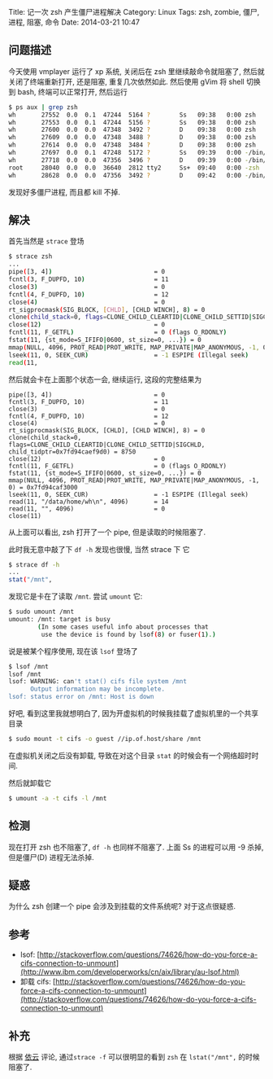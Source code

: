 Title: 记一次 zsh 产生僵尸进程解决
Category: Linux
Tags: zsh, zombie, 僵尸, 进程, 阻塞, 命令
Date: 2014-03-21 10:47

## 问题描述
今天使用 vmplayer 运行了 xp 系统, 关闭后在 zsh 里继续敲命令就阻塞了,
然后就关闭了终端重新打开, 还是阻塞, 重复几次依然如此. 然后使用 gVim
将 shell 切换到 bash, 终端可以正常打开, 然后运行
```bash
$ ps aux | grep zsh
wh       27552  0.0  0.1  47244  5164 ?        Ss   09:38   0:00 zsh
wh       27553  0.0  0.1  47244  5156 ?        Ss   09:38   0:00 zsh
wh       27600  0.0  0.0  47348  3492 ?        D    09:38   0:00 zsh
wh       27609  0.0  0.0  47348  3488 ?        D    09:38   0:00 zsh
wh       27614  0.0  0.0  47348  3484 ?        D    09:38   0:00 zsh
wh       27697  0.0  0.1  47248  5172 ?        Ss   09:39   0:00 -/bin/zsh
wh       27718  0.0  0.0  47356  3496 ?        D    09:39   0:00 -/bin/zsh
root     28040  0.0  0.0  36640  2812 tty2     Ss+  09:40   0:00 -zsh
wh       28628  0.0  0.0  47356  3492 ?        D    09:42   0:00 -/bin/zsh
```
发现好多僵尸进程, 而且都 kill 不掉.

## 解决
首先当然是 `strace` 登场
```bash
$ strace zsh
...
pipe([3, 4])                            = 0
fcntl(3, F_DUPFD, 10)                   = 11
close(3)                                = 0
fcntl(4, F_DUPFD, 10)                   = 12
close(4)                                = 0
rt_sigprocmask(SIG_BLOCK, [CHLD], [CHLD WINCH], 8) = 0
clone(child_stack=0, flags=CLONE_CHILD_CLEARTID|CLONE_CHILD_SETTID|SIGCHLD, child_tidptr=0x7fd94caef9d0) = 8750
close(12)                               = 0
fcntl(11, F_GETFL)                      = 0 (flags O_RDONLY)
fstat(11, {st_mode=S_IFIFO|0600, st_size=0, ...}) = 0
mmap(NULL, 4096, PROT_READ|PROT_WRITE, MAP_PRIVATE|MAP_ANONYMOUS, -1, 0) = 0x7fd94caf3000
lseek(11, 0, SEEK_CUR)                  = -1 ESPIPE (Illegal seek)
read(11,
```
然后就会卡在上面那个状态一会, 继续运行, 这段的完整结果为
```
pipe([3, 4])                            = 0
fcntl(3, F_DUPFD, 10)                   = 11
close(3)                                = 0
fcntl(4, F_DUPFD, 10)                   = 12
close(4)                                = 0
rt_sigprocmask(SIG_BLOCK, [CHLD], [CHLD WINCH], 8) = 0
clone(child_stack=0, flags=CLONE_CHILD_CLEARTID|CLONE_CHILD_SETTID|SIGCHLD, child_tidptr=0x7fd94caef9d0) = 8750
close(12)                               = 0
fcntl(11, F_GETFL)                      = 0 (flags O_RDONLY)
fstat(11, {st_mode=S_IFIFO|0600, st_size=0, ...}) = 0
mmap(NULL, 4096, PROT_READ|PROT_WRITE, MAP_PRIVATE|MAP_ANONYMOUS, -1, 0) = 0x7fd94caf3000
lseek(11, 0, SEEK_CUR)                  = -1 ESPIPE (Illegal seek)
read(11, "/data/home/wh\n", 4096)       = 14
read(11, "", 4096)                      = 0
close(11)  
```
从上面可以看出, zsh 打开了一个 pipe, 但是读取的时候阻塞了.

此时我无意中敲了下 `df -h` 发现也很慢, 当然 strace 下 它
```bash
$ strace df -h
...
stat("/mnt", 
```
发现它是卡在了读取 `/mnt`. 尝试 `umount` 它:
```bash
$ sudo umount /mnt
umount: /mnt: target is busy
        (In some cases useful info about processes that
         use the device is found by lsof(8) or fuser(1).)
```
说是被某个程序使用, 现在该 `lsof` 登场了
```bash
$ lsof /mnt
lsof /mnt
lsof: WARNING: can't stat() cifs file system /mnt
      Output information may be incomplete.
lsof: status error on /mnt: Host is down
```
好吧, 看到这里我就想明白了, 因为开虚拟机的时候我挂载了虚拟机里的一个共享目录
```bash
$ sudo mount -t cifs -o guest //ip.of.host/share /mnt
```
在虚拟机关闭之后没有卸载, 导致在对这个目录 `stat` 的时候会有一个网络超时时间.

然后就卸载它
```bash
$ umount -a -t cifs -l /mnt
```

## 检测
现在打开 zsh 也不阻塞了, `df -h` 也同样不阻塞了. 上面 Ss 的进程可以用 -9 杀掉,
但是僵尸(D) 进程无法杀掉.

## 疑惑
为什么 zsh 创建一个 pipe 会涉及到挂载的文件系统呢? 对于这点很疑惑.

## 参考
* lsof: [http://stackoverflow.com/questions/74626/how-do-you-force-a-cifs-connection-to-unmount](http://www.ibm.com/developerworks/cn/aix/library/au-lsof.html)
* 卸载 cifs: [http://stackoverflow.com/questions/74626/how-do-you-force-a-cifs-connection-to-unmount](http://stackoverflow.com/questions/74626/how-do-you-force-a-cifs-connection-to-unmount)

## 补充
根据 [依云](http://lilydjwg.is-programmer.com/) 评论, 通过`strace -f`
可以很明显的看到 `zsh` 在 `lstat("/mnt",` 的时候阻塞了.
